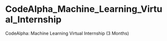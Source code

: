 # CodeAlpha_Machine_Learning_Virtual_Internship
CodeAlpha: Machine Learning Virtual Internship (3 Months)
